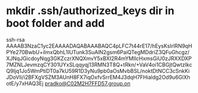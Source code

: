 # mkdir .ssh/authorized_keys dir in boot folder and add  

ssh-rsa AAAAB3NzaC1yc2EAAAADAQABAAABAQC4pLFC7t44rE17/hEysKsIrlRN9qHPYe270BwbU+ilmxQbhL1IUTunk3SuAlN2gsm6PaiQTegMDdriZ3QFuGhcgz/XJNqJGicdoyNqg3GKZczrXNQXmvY5xBXI2R4mYMIlcHxmsGiU0zJRXXDXP7MZNLJevmzqCY301UYxSLqqyqj13RMN3T8Q+tRkn/+VaV4oi1CBGjtQwtzIkcQ9Ijq1Jo5WmPtiDT0a7kU59R1D3yNu9pb0aOsMvbBSL/noktDtNCC3cSnkKiJDoVIi/i2BFXgVSZM3AUnH8FX7iqOxfvSrrEM4J3dqH7FHialdg2Od9u6GlXhotE/y7xHAQ3Ej pradko@C02M2H7FFD57.group.on
